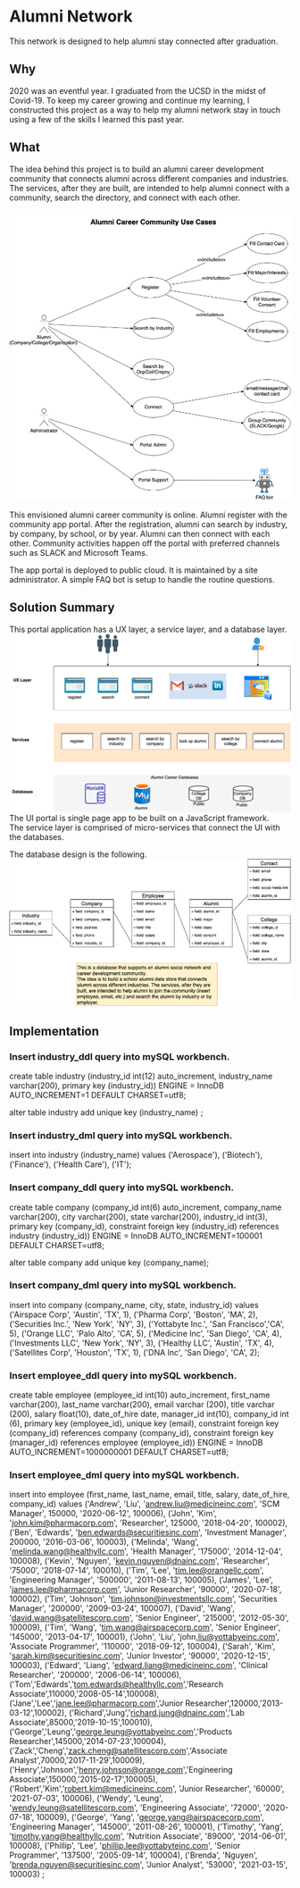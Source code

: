 # Alumni Network 
This network is designed to help alumni stay connected after graduation. 

## Why

2020 was an eventful year. I graduated from the UCSD in the midst of Covid-19. To keep my career growing and continue my learning, I constructed this project as a way to help my alumni network stay in touch using a few of the skills I learned this past year. 


## What

The idea behind this project is to build an alumni career development community that connects alumni across different companies and industries. The services, after they are built, are intended to help alumni connect with a community, search the directory, and connect with each other.

<!--Alumni Career Community (./Alumni%20Project-Context%20diagrams.png) -->

![Alumni Career Community Use Cases](Alumni%20Project-Use%20Cases.png)

This envisioned alumni career community is online.  Alumni register with the community app portal. After the registration, alumni can search by industry, by company, by school, or by year. Alumni can then connect with each other. Community activities happen off the portal with preferred channels such as SLACK and Microsoft Teams.  

The app portal is deployed to public cloud. It is maintained by a site administrator. A simple FAQ bot is setup to handle the routine questions.  

## Solution Summary
This portal application has a UX layer, a service layer, and a database layer.  
![Alumni Career Community Context](Alumni%20Project-Context%20diagrams.png)
The UI portal is single page app to be built on a JavaScript framework.  
The service layer is comprised of micro-services that connect the UI with the databases. 

The database design is the following. 
![Alumni Career Community Database](Alumni%20Project-data%20model.png)

## Implementation

### Insert industry_ddl query into mySQL workbench.
create table industry
(industry_id int(12) auto_increment,
industry_name varchar(200),
primary key (industry_id))
ENGINE = InnoDB AUTO_INCREMENT=1 DEFAULT CHARSET=utf8;

alter table industry add unique key (industry_name) ;


### Insert industry_dml query into mySQL workbench.
insert into industry (industry_name)
values ('Aerospace'),
('Biotech'),
('Finance'),
('Health Care'),
('IT');

### Insert company_ddl query into mySQL workbench.
create table company
(company_id int(6) auto_increment,
company_name varchar(200),
city varchar(200),
state varchar(200),
industry_id int(3),
primary key (company_id),
constraint foreign key (industry_id) references industry (industry_id))
ENGINE = InnoDB AUTO_INCREMENT=100001 DEFAULT CHARSET=utf8;

alter table company add unique key (company_name);

### Insert company_dml query into mySQL workbench.
insert into company (company_name, city, state, industry_id)
values
('Airspace Corp', 'Austin', 'TX', 1),
('Pharma Corp', 'Boston', 'MA', 2),
('Securities Inc.', 'New York', 'NY', 3),
('Yottabyte Inc.', 'San Francisco','CA', 5),
('Orange LLC', 'Palo Alto', 'CA', 5),
('Medicine Inc', 'San Diego', 'CA', 4),
('Investments LLC', 'New York', 'NY', 3),
('Healthy LLC', 'Austin', 'TX', 4),
('Satellites Corp', 'Houston', 'TX', 1),
('DNA Inc', 'San Diego', 'CA', 2);

### Insert employee_ddl query into mySQL workbench.
create table employee
(employee_id int(10) auto_increment,
first_name varchar(200),
last_name varchar(200),
email varchar (200),
title varchar (200),
salary float(10),
date_of_hire date,
manager_id int(10),
company_id int (6),
primary key (employee_id),
unique key (email),
constraint foreign key (company_id) references company (company_id),
constraint foreign key (manager_id) references employee (employee_id))
ENGINE = InnoDB AUTO_INCREMENT=1000000001 DEFAULT CHARSET=utf8;

### Insert employee_dml query into mySQL workbench.
insert into employee (first_name, last_name, email, title, salary, date_of_hire, company_id)
values
('Andrew', 'Liu', 'andrew.liu@medicineinc.com', 'SCM Manager', 150000, '2020-06-12', 100006),
('John', 'Kim', 'john.kim@pharmacorp.com', 'Researcher', 125000, '2018-04-20', 100002),
('Ben', 'Edwards', 'ben.edwards@securitiesinc.com', 'Investment Manager', 200000, '2016-03-06',  100003),
('Melinda', 'Wang', 'melinda.wang@healthyllc.com', 'Health Manager', '175000', '2014-12-04', 100008),
('Kevin', 'Nguyen', 'kevin.nguyen@dnainc.com', 'Researcher', '75000', '2018-07-14', 100010),
('Tim', 'Lee', 'tim.lee@orangellc.com', 'Engineering Manager', '500000', '2011-08-13', 100005),
('James', 'Lee', 'james.lee@pharmacorp.com', 'Junior Researcher', '90000', '2020-07-18', 100002),
('Tim', 'Johnson', 'tim.johnson@investmentsllc.com', 'Securities Manager', '200000', '2009-03-24', 100007),
('David', 'Wang', 'david.wang@satellitescorp.com', 'Senior Engineer', '215000', '2012-05-30', 100009),
('Tim', 'Wang', 'tim.wang@airspacecorp.com', 'Senior Engineer', '145000', '2013-04-17', 100001),
('John', 'Liu', 'john,liu@yottabyeinc.com', 'Associate Programmer', '110000', '2018-09-12', 100004),
('Sarah', 'Kim', 'sarah.kim@securitiesinc.com', 'Junior Investor', '90000', '2020-12-15', 100003),
('Edward', 'Liang', 'edward.liang@medicineinc.com', 'Clinical Researcher', '200000', '2006-06-14', 100006),
('Tom','Edwards','tom.edwards@healthyllc.com','Research Associate',110000,'2008-05-14',100008),
('Jane','Lee','jane.lee@pharmacorp.com','Junior Researcher',120000,'2013-03-12',100002),
('Richard','Jung','richard.jung@dnainc.com','Lab Associate',85000,'2019-10-15',100010),
('George','Leung','george.leung@yottabyeinc.com','Products Researcher',145000,'2014-07-23',100004),
('Zack','Cheng','zack.cheng@satellitescorp.com','Associate Analyst',70000,'2017-11-29',100009),
('Henry','Johnson','henry.johnson@orange.com','Engineering Associate',150000,'2015-02-17',100005),
('Robert','Kim','robert.kim@medicineinc.com', 'Junior Researcher', '60000', '2021-07-03', 100006),
('Wendy', 'Leung', 'wendy.leung@satellitescorp.com', 'Engineering Associate', '72000', '2020-07-18', 100009),
('George', 'Yang', 'george.yang@airspacecorp.com', 'Engineering Manager', '145000', '2011-08-26', 100001),
('Timothy', 'Yang', 'timothy.yang@healthyllc.com', 'Nutrition Associate', '89000', '2014-06-01', 100008),
('Phillip', 'Lee', 'phillip.lee@yottabyteinc.com', 'Senior Programmer', '137500', '2005-09-14', 100004),
('Brenda', 'Nguyen', 'brenda.nguyen@securitiesinc.com', 'Junior Analyst', '53000', '2021-03-15', 100003) ;
